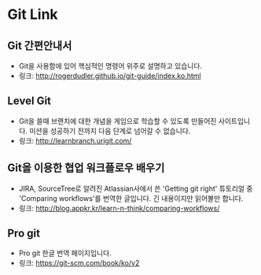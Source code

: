 # Git Link

## Git 간편안내서
* Git을 사용함에 있어 핵심적인 명령어 위주로 설명하고 있습니다.
* 링크: http://rogerdudler.github.io/git-guide/index.ko.html

## Level Git
* Git을 쓸때 브랜치에 대한 개념을 게임으로 학습할 수 있도록 만들어진 사이트입니다.
미션을 성공하기 전까지 다음 단계로 넘어갈 수 없습니다.
* 링크: http://learnbranch.urigit.com/

## Git을 이용한 협업 워크플로우 배우기
* JIRA, SourceTree로 알려진  Atlassian사에서 쓴 'Getting git right' 튜토리얼 중
'Comparing workflows'를 번역한 글입니다. 긴 내용이지만 읽어볼만 합니다.
* 링크: http://blog.appkr.kr/learn-n-think/comparing-workflows/

## Pro git
* Pro git 한글 번역 페이지입니다.
* 링크: https://git-scm.com/book/ko/v2
